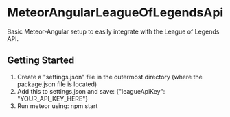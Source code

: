 # MeteorAngularLeagueOfLegendsApi
Basic Meteor-Angular setup to easily integrate with the League of Legends API.

## Getting Started
1. Create a "settings.json" file in the outermost directory (where the package.json file is located)
2. Add this to settings.json and save: {"leagueApiKey": "YOUR_API_KEY_HERE"}
3. Run meteor using: npm start
